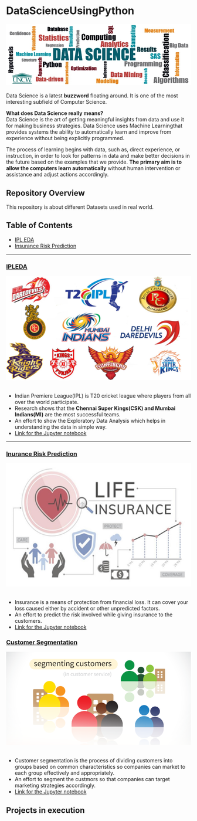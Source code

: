 # DataScienceUsingPython

![image.png](Images/banner.png)<br><br>
Data Science is a latest __buzzword__ floating around. It is one of the most interesting subfield of Computer Science.<br>

__What does Data Science really means?__<br>
Data Science is the art of getting meaningful insights from data and use it for making business strategies. Data Science uses Machine Learningthat provides systems the ability to automatically learn and improve from experience without being explicitly programmed.<br>

The process of learning begins with data, such as, direct experience, or instruction, in order to look for patterns in data and make better decisions in the future based on the examples that we provide. __The primary aim is to allow the computers learn automatically__ without human intervention or assistance and adjust actions accordingly.


## Repository Overview
This repository is about different Datasets used in real world.

## Table of Contents
- [IPL EDA](#section1)<br>
- [Insurance Risk Prediction](section2)<br>

___
<a id=section1></a>
### [IPLEDA](./IPLEDA)
![image.png](Images/IPL.png)<br><br>
- Indian Premiere League(IPL) is T20 cricket league where players from all over the world participate.
- Research shows that the __Chennai Super Kings(CSK) and Mumbai Indians(MI)__ are the most successful teams.
- An effort to show the Exploratory Data Analysis which helps in understanding the data in simple way.
- [Link for the Jupyter notebook](./IPLEDA/IPL_Notebook.ipynb)

___
<a id=section2></a>
### [Inurance Risk Prediction](./Insurance_Risk_Pred)
![image.png](Images/Insurance.png)<br><br>
- Insurance is a means of protection from financial loss. It can cover your loss caused either by accident or other     unpredicted factors.
- An effort to predict the risk involved while giving insurance to the customers.
- [Link for the Jupyter notebook](./Insurance_Risk_Pred/Insurance.ipynb)

### [Customer Segmentation](./Insurance_Risk_Pred)
![KM.png](Images/KM.png)<br><br>
- Customer segmentation is the process of dividing customers into groups based on common characteristics so companies can      market to each group effectively and appropriately.
- An effort to segment the custmors so that companies can target marketing strategies accordingly.
- [Link for the Jupyter notebook](./Customer_segmentation/KMeans.ipynb)

## Projects in execution
